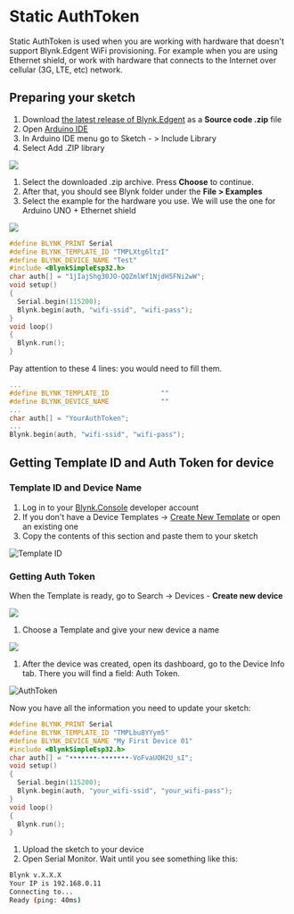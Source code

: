 # Static AuthToken

Static AuthToken is used when you are working with hardware that doesn't support Blynk.Edgent WiFi provisioning. For example when you are using Ethernet shield, or work with hardware that connects to the Internet over cellular \(3G, LTE, etc\) network.

## Preparing your sketch

1. Download [the latest release of Blynk.Edgent](https://github.com/blynkkk/blynk-library/releases/tag/v1.0.0-beta.3) as a **Source code .zip** file
2. Open [Arduino IDE](https://www.arduino.cc/en/guide/windows)
3. In Arduino IDE menu go to Sketch - &gt; Include Library 
4. Select Add .ZIP library

![](https://lh3.googleusercontent.com/i3hKUqAHHOLARrcHd0QaKKhVXjs2BAzFFgonSnaA2JyLWwO5aj7yM8Z0K7QwTpW_sU17pJTyBAx0hLjHPOGceIjdCJhUjYdjukK0sjQTE0EX_xBV3UPpjzWHVvPqhkB2neYdVhkm)

1. Select the downloaded .zip archive. Press **Choose** to continue.  
2. After that, you should see Blynk folder under the **File &gt; Examples**
3. Select the example for the hardware you use. We will use the one for Arduino UNO + Ethernet shield

![](https://lh3.googleusercontent.com/WfHrWEDwJZ-mzHNcy1UVE1nwHDCAODrMkVehACEgsZYc4pS54L4o99Qel706TSEYPqUqNayc8Ur8pM6DCECYFH1hivgwC2O-KHSZgANz4yTkVV99JR-N4-8B2NDCoZXm3GlXm7eD)

```cpp
#define BLYNK_PRINT Serial
#define BLYNK_TEMPLATE_ID "TMPLXtg6ltzI"
#define BLYNK_DEVICE_NAME "Test"
#include <BlynkSimpleEsp32.h>
char auth[] = "1jIajShg30JO-QQZmlWf1NjdH5FNi2wW";
void setup()
{
  Serial.begin(115200);
  Blynk.begin(auth, "wifi-ssid", "wifi-pass");
}
void loop()
{
  Blynk.run();
}
```

Pay attention to these 4 lines: you would need to fill them.

```cpp
...
#define BLYNK_TEMPLATE_ID             ""
#define BLYNK_DEVICE_NAME             ""
...
char auth[] = "YourAuthToken";
...
Blynk.begin(auth, "wifi-ssid", "wifi-pass");
```

## Getting Template ID and Auth Token for device

### Template ID and Device Name

1. Log in to your [Blynk.Console](https://blynk.cloud/) developer account
2. If you don't have a  Device Templates -&gt; [Create New Template](../working-with-templates/#create-a-template) or open an existing one
3. Copy the contents of this section and paste them to your sketch

![Template ID](https://user-images.githubusercontent.com/72824404/119491140-4234c300-bd66-11eb-80f4-324f2d06bfa0.png)

### Getting Auth Token

When the Template is ready, go to Search -&gt; Devices - **Create new device**

![](https://user-images.githubusercontent.com/72824404/119494118-9db48000-bd69-11eb-952c-297c0b7627f8.png)

1. Choose a Template and give your new device a name

![](https://user-images.githubusercontent.com/72824404/119496316-0c92d880-bd6c-11eb-9276-9ce033ef38c2.png)

1. After the device was created, open its dashboard, go to the Device Info tab. There you will find a field: Auth Token.

![AuthToken](https://user-images.githubusercontent.com/72824404/119501175-4adec680-bd71-11eb-804f-75438981169a.png)

Now you have all the information you need to update your sketch:

```cpp
#define BLYNK_PRINT Serial
#define BLYNK_TEMPLATE_ID "TMPLbu8YYym5"
#define BLYNK_DEVICE_NAME "My First Device 01"
#include <BlynkSimpleEsp32.h>
char auth[] = "•••••••-•••••••-VoFvaUOH2U_sI";
void setup()
{
  Serial.begin(115200);
  Blynk.begin(auth, "your_wifi-ssid", "your_wifi-pass");
}
void loop()
{
  Blynk.run();
}
```

1. Upload the sketch to your device
2. Open Serial Monitor. Wait until you see something like this:

```bash
Blynk v.X.X.X
Your IP is 192.168.0.11
Connecting to...
Ready (ping: 40ms)
```

